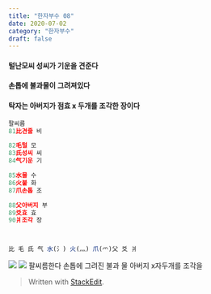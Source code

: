 ```yaml
---
title: "한자부수 08"
date: 2020-07-02
category: "한자부수"
draft: false
---
```

#### 털난모씨 성씨가 기운을 견준다
#### 손톱에 불과물이 그려져있다
#### 탁자는 아버지가 점효 x 두개를 조각한 장이다
```js
팔씨름
81比견줄 비

82毛털 모
83氏성씨 씨
84气기운 기

85水물 수
86火불 화
87爪손톱 조

88父아버지 부
89爻효 효
90爿조각 장



比 毛 氏 气 水(氵) 火(灬) 爪(爫)父 爻 爿
```
![](https://i.ibb.co/HHyZMkZ/2020-07-02-11-33-53.png)
![](https://i.ibb.co/0Vzb4LQ/2020-06-26-11-19-45.png)
팔씨름한다
손톱에 그려진 불과 물
아버지 x자두개를  조각을 
> Written with [StackEdit](https://stackedit.io/).
<!--stackedit_data:
eyJoaXN0b3J5IjpbLTI5NTk1MTQ0LDg0NzczMzg0OCwtMTU3MT
cxMzg3NiwxNjU2NDIzNjcyLC02MDkzOTkwNzBdfQ==
-->